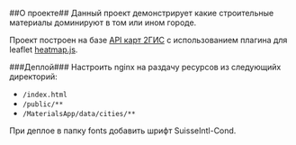 ##О проекте##
Данный проект демонстрирует какие строительные материалы доминируют в том или ином городе.

Проект построен на базе [API карт 2ГИС](https://github.com/2gis/mapsapi) с использованием плагина для leaflet [heatmap.js](http://www.patrick-wied.at/static/heatmapjs/).


###Деплой###
Настроить nginx на раздачу ресурсов из следующийх директорий:
* ``/index.html``
* ``/public/**``
* ``/MaterialsApp/data/cities/**``
 
При деплое в папку fonts добавить шрифт SuisseIntl-Cond.
